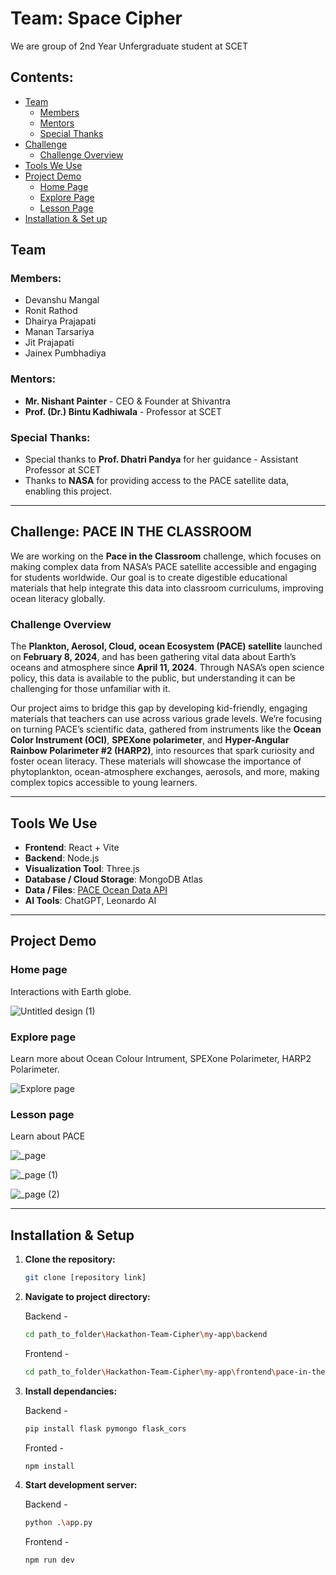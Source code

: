 # Team: Space Cipher

We are group of 2nd Year Unfergraduate student at SCET

## Contents:

- [Team](#team)
  - [Members](#members)
  - [Mentors](#mentors)
  - [Special Thanks](#special-thanks)
- [Challenge](#challenge-pace-in-the-classroom)
  - [Challenge Overview](#challenge-overview)
- [Tools We Use](#tools-we-use)
- [Project Demo](#project-demo)
  - [Home Page](#home-page)
  - [Explore Page](#explore-page)
  - [Lesson Page](#lesson-page)
- [Installation & Set up](#installation--setup)

## Team

### Members:

- Devanshu Mangal
- Ronit Rathod
- Dhairya Prajapati
- Manan Tarsariya
- Jit Prajapati
- Jainex Pumbhadiya

### Mentors:

- **Mr. Nishant Painter** - CEO & Founder at Shivantra
- **Prof. (Dr.) Bintu Kadhiwala** - Professor at SCET

### Special Thanks:

- Special thanks to **Prof. Dhatri Pandya** for her guidance - Assistant Professor at SCET
- Thanks to **NASA** for providing access to the PACE satellite data, enabling this project.

---

## Challenge: PACE IN THE CLASSROOM

We are working on the **Pace in the Classroom** challenge, which focuses on making complex data from NASA’s PACE satellite accessible and engaging for students worldwide. Our goal is to create digestible educational materials that help integrate this data into classroom curriculums, improving ocean literacy globally.

### Challenge Overview

The **Plankton, Aerosol, Cloud, ocean Ecosystem (PACE) satellite** launched on **February 8, 2024**, and has been gathering vital data about Earth’s oceans and atmosphere since **April 11, 2024**. Through NASA’s open science policy, this data is available to the public, but understanding it can be challenging for those unfamiliar with it.

Our project aims to bridge this gap by developing kid-friendly, engaging materials that teachers can use across various grade levels. We’re focusing on turning PACE’s scientific data, gathered from instruments like the **Ocean Color Instrument (OCI)**, **SPEXone polarimeter**, and **Hyper-Angular Rainbow Polarimeter #2 (HARP2)**, into resources that spark curiosity and foster ocean literacy. These materials will showcase the importance of phytoplankton, ocean-atmosphere exchanges, aerosols, and more, making complex topics accessible to young learners.

---

## Tools We Use

- **Frontend**: React + Vite
- **Backend**: Node.js
- **Visualization Tool**: Three.js
- **Database / Cloud Storage**: MongoDB Atlas
- **Data / Files**: [PACE Ocean Data API](https://oceandata.sci.gsfc.nasa.gov/api/file_search/)
- **AI Tools**: ChatGPT, Leonardo AI

---

## Project Demo

### Home page

Interactions with Earth globe.

![Untitled design (1)](https://github.com/user-attachments/assets/464548d7-2bc2-43bd-bd48-6379287c640a)

### Explore page

Learn more about Ocean Colour Intrument, SPEXone Polarimeter, HARP2 Polarimeter.

![Explore page](https://github.com/user-attachments/assets/ece07c5d-2297-4804-bc16-1c2781376521)

### Lesson page

Learn about PACE

![_page](https://github.com/user-attachments/assets/013dc89b-c136-4fb2-b974-c47e665dc2d9)

![_page (1)](https://github.com/user-attachments/assets/9f57b1b0-2fac-4f1f-a029-61beb3c14d3b)

![_page (2)](https://github.com/user-attachments/assets/fdf5a4ba-baf9-4a54-a36b-6234eb354d10)


---

## Installation & Setup

1. **Clone the repository:**
   ```bash
   git clone [repository link]

2. **Navigate to project directory:**

   Backend -
   ```bash
   cd path_to_folder\Hackathon-Team-Cipher\my-app\backend
   ```
   
   Frontend -
   ```bash
   cd path_to_folder\Hackathon-Team-Cipher\my-app\frontend\pace-in-the-classroom
   ```
   
3. **Install dependancies:**

   Backend -
   ```bash
   pip install flask pymongo flask_cors
   ```

   Fronted -
   ```bash
   npm install
   ```

4. **Start development server:**

   Backend -
   ```bash
   python .\app.py
   ```

   Frontend -
   ```bash
   npm run dev
   ```
